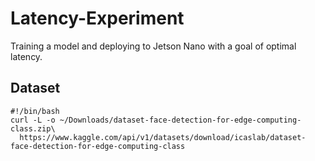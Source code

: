 # Latency-Experiment
Training a model and deploying to Jetson Nano with a goal of optimal latency.

## Dataset
```
#!/bin/bash
curl -L -o ~/Downloads/dataset-face-detection-for-edge-computing-class.zip\
  https://www.kaggle.com/api/v1/datasets/download/icaslab/dataset-face-detection-for-edge-computing-class
```
